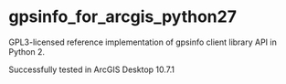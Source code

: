 # gpsinfo_for_arcgis_python27

GPL3-licensed reference implementation of gpsinfo client library API in Python 2. 

Successfully tested in ArcGIS Desktop 10.7.1
